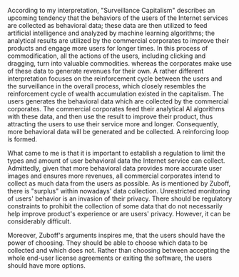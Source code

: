 According to my interpretation, "Surveillance Capitalism" describes an upcoming tendency that the behaviors of the users of the Internet services are collected as behavioral data; these data are then utilized to feed artificial intelligence and analyzed by machine learning algorithms; the analytical results are utilized by the commercial corporates to improve their products and engage more users for longer times. In this process of commodification, all the actions of the users, including clicking and dragging, turn into valuable commodities. whereas the corporates make use of these data to generate revenues for their own. A rather different interpretation focuses on the reinforcement cycle between the users and the surveillance in the overall process, which closely resembles the reinforcement cycle of wealth accumulation existed in the capitalism. The users generates the behavioral data which are collected by the commercial corporates. The commercial corporates feed their analytical AI algorithms with these data, and then use the result to improve their product, thus attracting the users to use their service more and longer. Consequently, more behavioral data will be generated and be collected. A reinforcing loop is formed.

What came to me is that it is important to establish a regulation to limit the types and amount of user behavioral data the Internet service can collect. Admittedly, given that more behavioral data provides more accurate user images and ensures more revenues, all commercial corporates intend to collect as much data from the users as possible. As is mentioned by Zuboff, there is "surplus" within nowadays' data collection. Unrestricted monitoring of users' behavior is an invasion of their privacy. There should be regulatory constraints to prohibit the collection of some data that do not necessarily help improve product's experience or are users' privacy. However, it can be considerably difficult.

Moreover, Zuboff's arguments inspires me, that the users should have the power of choosing. They should be able to choose which data to be collected and which does not. Rather than choosing between accepting the whole end-user license agreements or exiting the software, the users should have more options.

